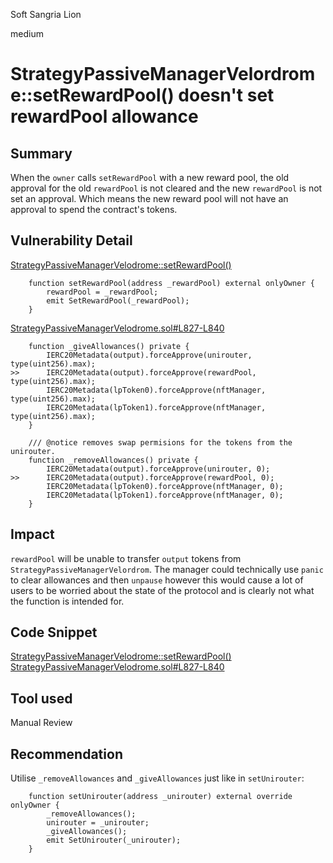 Soft Sangria Lion

medium

# StrategyPassiveManagerVelordrome::setRewardPool() doesn't set rewardPool allowance

## Summary

When the `owner` calls `setRewardPool` with a new reward pool, the old approval for the old `rewardPool` is not cleared and the new `rewardPool` is not set an approval. Which means the new reward pool will not have an approval to spend the contract's tokens.

## Vulnerability Detail
[StrategyPassiveManagerVelodrome::setRewardPool()](https://github.com/sherlock-audit/2024-05-beefy-cowcentrated-liquidity-manager/blob/main/cowcentrated-contracts/contracts/strategies/velodrome/StrategyPassiveManagerVelodrome.sol#L776-L779)
```solidity
    function setRewardPool(address _rewardPool) external onlyOwner {
        rewardPool = _rewardPool;
        emit SetRewardPool(_rewardPool);
    }
```
[StrategyPassiveManagerVelodrome.sol#L827-L840](https://github.com/sherlock-audit/2024-05-beefy-cowcentrated-liquidity-manager/blob/main/cowcentrated-contracts/contracts/strategies/velodrome/StrategyPassiveManagerVelodrome.sol#L827-L840)
```solidity
    function _giveAllowances() private {
        IERC20Metadata(output).forceApprove(unirouter, type(uint256).max);
>>      IERC20Metadata(output).forceApprove(rewardPool, type(uint256).max);
        IERC20Metadata(lpToken0).forceApprove(nftManager, type(uint256).max);
        IERC20Metadata(lpToken1).forceApprove(nftManager, type(uint256).max);
    }

    /// @notice removes swap permisions for the tokens from the unirouter.
    function _removeAllowances() private {
        IERC20Metadata(output).forceApprove(unirouter, 0);
>>      IERC20Metadata(output).forceApprove(rewardPool, 0);
        IERC20Metadata(lpToken0).forceApprove(nftManager, 0);
        IERC20Metadata(lpToken1).forceApprove(nftManager, 0);
    }
```

## Impact

`rewardPool` will be unable to transfer `output` tokens from `StrategyPassiveManagerVelordrom`. The manager could technically use `panic` to clear allowances and then `unpause` however this would cause a lot of users to be worried about the state of the protocol and is clearly not what the function is intended for. 

## Code Snippet

[StrategyPassiveManagerVelodrome::setRewardPool()](https://github.com/sherlock-audit/2024-05-beefy-cowcentrated-liquidity-manager/blob/main/cowcentrated-contracts/contracts/strategies/velodrome/StrategyPassiveManagerVelodrome.sol#L776-L779)
[StrategyPassiveManagerVelodrome.sol#L827-L840](https://github.com/sherlock-audit/2024-05-beefy-cowcentrated-liquidity-manager/blob/main/cowcentrated-contracts/contracts/strategies/velodrome/StrategyPassiveManagerVelodrome.sol#L827-L840)

## Tool used

Manual Review

## Recommendation

Utilise `_removeAllowances` and `_giveAllowances` just like in `setUnirouter`:
```solidity
    function setUnirouter(address _unirouter) external override onlyOwner {
        _removeAllowances();
        unirouter = _unirouter;
        _giveAllowances();
        emit SetUnirouter(_unirouter);
    }
```